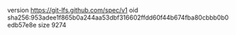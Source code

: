version https://git-lfs.github.com/spec/v1
oid sha256:953adee1f865b0a244aa53dbf316602ffdd60f44b674fba80cbbb0b0edb57e8e
size 9274
